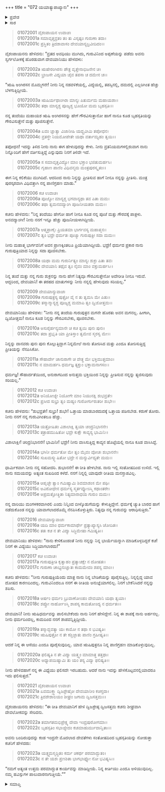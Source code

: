 +++
title = "072 ಯಯಾತ್ಯುಪಾಖ್ಯಾನಃ"
+++

<details><summary>ಪ್ರವೇಶ</summary>


।।   ಓಂ ಓಂ ನಮೋ ನಾರಾಯಣಾಯ।।   ಶ್ರೀ ವೇದವ್ಯಾಸಾಯ ನಮಃ ।।

ಶ್ರೀ ಕೃಷ್ಣದ್ವೈಪಾಯನ ವೇದವ್ಯಾಸ ವಿರಚಿತ  

**ಶ್ರೀ ಮಹಾಭಾರತ**

**ಆದಿ ಪರ್ವ**

**ಸಂಭವ ಪರ್ವ**

**ಅಧ್ಯಾಯ 72**

</details>


<details><summary>ಸಾರ</summary>

ದೇವಯಾನಿಯು ಕಚನನ್ನು ಮದುವೆಯಾಗಲು ಕೇಳಿಕೊಳ್ಳಲು ಕಚನು ನಿರಾಕರಿಸುವುದು (1-15). ದೇವಯಾನಿಯು ಕಚನಿಗೆ ಶಾಪವನ್ನಿತ್ತುದುದು, ಕಚನು ಮರುಶಾಪವನ್ನಿತ್ತಿದುದು (16-23).

</details>


> 01072001 ವೈಶಂಪಾಯನ ಉವಾಚ।  
01072001a ಸಮಾವೃತ್ತವ್ರತಂ ತಂ ತು ವಿಸೃಷ್ಟಂ ಗುರುಣಾ ತದಾ।  
01072001c ಪ್ರಸ್ಥಿತಂ ತ್ರಿದಶಾವಾಸಂ ದೇವಯಾನ್ಯಬ್ರವೀದಿದಂ।।

ವೈಶಂಪಾಯನನು ಹೇಳಿದನು: “ವ್ರತದ ಅವಧಿಯು ಮುಗಿದು, ಗುರುವಿನಿಂದ ಅಪ್ಪಣೆಯನ್ನು ಪಡೆದು ಅವನು ಸ್ವರ್ಗಲೋಕಕ್ಕೆ ಹೊರಡುವಾಗ ದೇವಯಾನಿಯು ಹೇಳಿದಳು:

> 01072002a ಋಷೇರಂಗಿರಸಃ ಪೌತ್ರ ವೃತ್ತೇನಾಭಿಜನೇನ ಚ।  
01072002c ಭ್ರಾಜಸೇ ವಿದ್ಯಯಾ ಚೈವ ತಪಸಾ ಚ ದಮೇನ ಚ।।

“ಋಷಿ ಅಂಗಿರಸನ ಮೊಮ್ಮಗನೇ! ನೀನು ನಿನ್ನ ನಡವಳಿಕೆಯಲ್ಲಿ, ವಿದ್ಯೆಯಲ್ಲಿ, ತಪಸ್ಸಿನಲ್ಲಿ, ದಮದಲ್ಲಿ ಎಲ್ಲರಿಗಿಂತ ಹೆಚ್ಚು ಬೆಳಗುತ್ತಿದ್ದೀಯೆ.

> 01072003a ಋಷಿರ್ಯಥಾಂಗಿರಾ ಮಾನ್ಯಃ ಪಿತುರ್ಮಮ ಮಹಾಯಶಾಃ।  
01072003c ತಥಾ ಮಾನ್ಯಶ್ಚ ಪೂಜ್ಯಶ್ಚ ಭೂಯೋ ಮಮ ಬೃಹಸ್ಪತಿಃ।।

ನನ್ನ ತಂದೆಯು ಮಹಾಯಶ ಋಷಿ ಅಂಗಿರಸನನ್ನು ಹೇಗೆ ಗೌರವಿಸುತ್ತಾನೋ ಹಾಗೆ ನಾನೂ ಕೂಡ ಬೃಹಸ್ಪತಿಯನ್ನು ಗೌರವಿಸುತ್ತೇನೆ ಮತ್ತು ಪೂಜಿಸುತ್ತೇನೆ.

> 01072004a ಏವಂ ಜ್ಞಾತ್ವಾ ವಿಜಾನೀಹಿ ಯದ್ಬ್ರವೀಮಿ ತಪೋಧನ।  
01072004c ವ್ರತಸ್ಥೇ ನಿಯಮೋಪೇತೇ ಯಥಾ ವರ್ತಾಮ್ಯಹಂ ತ್ವಯಿ।।

ತಪೋಧನ! ಇದನ್ನು ತಿಳಿದ ನೀನು ನಾನು ಈಗ ಹೇಳುವುದನ್ನು ಕೇಳು. ನೀನು ವ್ರತನಿಯಮಗಳಲ್ಲಿರುವಾಗ ನಾನು ನಿನ್ನೊಂದಿಗೆ ಹೇಗೆ ವರ್ತಿಸುತ್ತಿದ್ದೆ ಎನ್ನುವುದು ನಿನಗೆ ತಿಳಿದೇ ಇದೆ.

> 01072005a ಸ ಸಮಾವೃತ್ತವಿದ್ಯೋ ಮಾಂ ಭಕ್ತಾಂ ಭಜಿತುಮರ್ಹಸಿ।   
01072005c ಗೃಹಾಣ ಪಾಣಿಂ ವಿಧಿವನ್ಮಮ ಮಂತ್ರಪುರಸ್ಕೃತಂ।।

ಈಗ ನಿನ್ನ ಕಲಿಕೆಯು ಮುಗಿದಿದೆ. ಆದರಿಂದ ನಾನು ನಿನ್ನನ್ನು ಪ್ರೀತಿಸುವ ಹಾಗೆ ನೀನೂ ನನ್ನನ್ನು ಪ್ರೀತಿಸು. ಮಂತ್ರ ಪುರಸ್ಕರವಾಗಿ ವಿಧಿವತ್ತಾಗಿ ನನ್ನ ಪಾಣಿಗ್ರಹಣ ಮಾಡು.”

> 01072006 ಕಚ ಉವಾಚ।  
01072006a ಪೂಜ್ಯೋ ಮಾನ್ಯಶ್ಚ ಭಗವಾನ್ಯಥಾ ತವ ಪಿತಾ ಮಮ।  
01072006c ತಥಾ ತ್ವಮನವದ್ಯಾಂಗಿ ಪೂಜನೀಯತರಾ ಮಮ।।

ಕಚನು ಹೇಳಿದನು: “ನಿನ್ನ ತಂದೆಯು ಹೇಗೋ ಹಾಗೆ ನೀನೂ ಕೂಡ ನನ್ನ ಪೂಜೆ ಮತ್ತು ಗೌರವಕ್ಕೆ ಪಾತ್ರಳು. ಅನವದ್ಯಾಂಗೀ! ನೀನು ನನಗೆ ಇನ್ನೂ ಹೆಚ್ಚು ಪೂಜನೀಯಳಾಗಿದ್ದೀಯೆ.

> 01072007a ಆತ್ಮಪ್ರಾಣೈಃ ಪ್ರಿಯತಮಾ ಭಾರ್ಗವಸ್ಯ ಮಹಾತ್ಮನಃ।  
01072007c ತ್ವಂ ಭದ್ರೇ ಧರ್ಮತಃ ಪೂಜ್ಯಾ ಗುರುಪುತ್ರೀ ಸದಾ ಮಮ।।

ನೀನು ಮಹಾತ್ಮ ಭಾರ್ಗವನಿಗೆ ಅವನ ಪ್ರಾಣಕ್ಕಿಂತಲೂ ಪ್ರಿಯೆಯಾಗಿದ್ದೀಯೆ. ಭದ್ರೇ! ಧರ್ಮದ ಪ್ರಕಾರ ನಾನು ಗುರುಪುತ್ರಿಯಾದ ನಿನ್ನನ್ನು ಸದಾ ಪೂಜಿಸಬೇಕು.

> 01072008a ಯಥಾ ಮಮ ಗುರುರ್ನಿತ್ಯಂ ಮಾನ್ಯಃ ಶುಕ್ರಃ ಪಿತಾ ತವ।  
01072008c ದೇವಯಾನಿ ತಥೈವ ತ್ವಂ ನೈವಂ ಮಾಂ ವಕ್ತುಮರ್ಹಸಿ।।

ನಿನ್ನ ತಂದೆ ಮತ್ತು ನನ್ನ ಗುರು ಶುಕ್ರನನ್ನು ನಾನು ಹೇಗೆ ನಿತ್ಯವೂ ಗೌರವಿಸುತ್ತೇನೋ ಅದೇರೀತಿ ನೀನೂ ಇರುವೆ. ಆದ್ದರಿಂದ, ದೇವಯಾನಿ! ಈ ತರಹದ ಮಾತುಗಳನ್ನು ನೀನು ನನ್ನಲ್ಲಿ ಹೇಳುವುದು ಸರಿಯಲ್ಲ.”

> 01072009 ದೇವಯಾನ್ಯುವಾಚ।  
01072009a ಗುರುಪುತ್ರಸ್ಯ ಪುತ್ರೋ ವೈ ನ ತು ತ್ವಮಸಿ ಮೇ ಪಿತುಃ।  
01072009c ತಸ್ಮಾನ್ಮಾನ್ಯಶ್ಚ ಪೂಜ್ಯಶ್ಚ ಮಮಾಪಿ ತ್ವಂ ದ್ವಿಜೋತ್ತಮ।।

ದೇವಯಾನಿಯು ಹೇಳಿದಳು: “ನೀನು ನನ್ನ ತಂದೆಯ ಗುರುಪುತ್ರನ ಮಗನೇ ಹೊರತು ಅವನ ಮಗನಲ್ಲ. ಹೀಗಾಗಿ, ದ್ವಿಜೋತ್ತಮ! ನಾನೂ ಕೂಡ ನಿನ್ನನ್ನು ಗೌರವಿಸಬೇಕು, ಪೂಜಿಸಬೇಕು.

> 01072010a ಅಸುರೈರ್ಹನ್ಯಮಾನೇ ಚ ಕಚ ತ್ವಯಿ ಪುನಃ ಪುನಃ।  
01072010c ತದಾ ಪ್ರಭೃತಿ ಯಾ ಪ್ರೀತಿಸ್ತಾಂ ತ್ವಮೇವ ಸ್ಮರಸ್ವ ಮೇ।।

ನಿನ್ನನ್ನು ದಾನವರು ಪುನಃ ಪುನಃ ಕೊಲ್ಲುತ್ತಿದ್ದಾಗ ನಿನ್ನಮೇಲೆ ನಾನು ತೋರಿಸಿದ ಮತ್ತು ಎಂದೂ ತೋರಿಸುತ್ತಿದ್ದ ಪ್ರೀತಿಯನ್ನು ನೆನಪಿಸಿಕೋ.

> 01072011a ಸೌಹಾರ್ದೇ ಚಾನುರಾಗೇ ಚ ವೇತ್ಥ ಮೇ ಭಕ್ತಿಮುತ್ತಮಾಂ।  
01072011c ನ ಮಾಮರ್ಹಸಿ ಧರ್ಮಜ್ಞ ತ್ಯಕ್ತುಂ ಭಕ್ತಾಮನಾಗಸಂ।।

ಧರ್ಮಜ್ಞ! ಸೌಹಾರ್ದತೆಯಿಂದ, ಅನುರಾಗದಿಂದ ಅನುತ್ತಮ ಭಕ್ತಿಯಿಂದ ನಿನ್ನನ್ನು ಪ್ರೀತಿಸುವ ನನ್ನನ್ನು ತ್ಯಜಿಸುವುದು ಸರಿಯಲ್ಲ.”

> 01072012 ಕಚ ಉವಾಚ।  
01072012a ಅನಿಯೋಜ್ಯೇ ನಿಯೋಗೇ ಮಾಂ ನಿಯುನಕ್ಷಿ ಶುಭವ್ರತೇ।  
01072012c ಪ್ರಸೀದ ಸುಭ್ರು ತ್ವಂ ಮಹ್ಯಂ ಗುರೋರ್ಗುರುತರೀ ಶುಭೇ।।

ಕಚನು ಹೇಳಿದನು: “ಶುಭವ್ರತೇ! ಸುಭ್ರು! ಶುಭೇ! ಒತ್ತಾಯ ಮಾಡಬಾರದುದಕ್ಕೆ ಒತ್ತಾಯ ಪಡಿಸಬೇಡ. ಕರುಣೆ ತೋರು. ನೀನು ನನಗೆ ನನ್ನ ಗುರುವಿಗಿಂತಲೂ ಹೆಚ್ಚು.

> 01072013a ಯತ್ರೋಷಿತಂ ವಿಶಾಲಾಕ್ಷಿ ತ್ವಯಾ ಚಂದ್ರನಿಭಾನನೇ।  
01072013c ತತ್ರಾಹಮುಷಿತೋ ಭದ್ರೇ ಕುಕ್ಷೌ ಕಾವ್ಯಸ್ಯ ಭಾಮಿನಿ।।

ವಿಶಾಲಾಕ್ಷೀ! ಚಂದ್ರನಿಭಾನನೇ! ಭಾಮಿನೀ! ಭದ್ರೇ! ನೀನು ವಾಸಿಸುತ್ತಿದ್ದ ಕಾವ್ಯನ ಹೊಟ್ಟೆಯಲ್ಲಿ ನಾನೂ ಕೂಡ ವಾಸಿಸಿದ್ದೆ.

> 01072014a ಭಗಿನೀ ಧರ್ಮತೋ ಮೇ ತ್ವಂ ಮೈವಂ ವೋಚಃ ಶುಭಾನನೇ।  
01072014c ಸುಖಮಸ್ಮ್ಯುಷಿತೋ ಭದ್ರೇ ನ ಮನ್ಯುರ್ವಿದ್ಯತೇ ಮಮ।।

ಧಾರ್ಮಿಕವಾಗಿ ನೀನು ನನ್ನ ಸಹೋದರಿ. ಶುಭಾನನೇ! ಈ ರೀತಿ ಹೇಳಬೇಡ. ನಾನು ಇಲ್ಲಿ ಸಂತೋಷದಿಂದ ಉಳಿದೆ. ಇಲ್ಲಿ ನಾನು ಸಮಯವನ್ನು ಅತ್ಯಂತ ಸುಖದಿಂದ ಕಳೆದೆ. ನನಗೆ ನಿನ್ನಲ್ಲಿ ಯಾವುದೇ ರೀತಿಯ ಮನಸ್ತಾಪವಿಲ್ಲ.

> 01072015a ಆಪೃಚ್ಛೇ ತ್ವಾಂ ಗಮಿಷ್ಯಾಮಿ ಶಿವಮಾಶಂಸ ಮೇ ಪಥಿ।  
01072015c ಅವಿರೋಧೇನ ಧರ್ಮಸ್ಯ ಸ್ಮರ್ತವ್ಯೋಽಸ್ಮಿ ಕಥಾಂತರೇ।  
01072015e ಅಪ್ರಮತ್ತೋತ್ಥಿತಾ ನಿತ್ಯಮಾರಾಧಯ ಗುರುಂ ಮಮ।।

ನನ್ನ ದಾರಿಯು ಮಂಗಳಕರವಾಗಿರಲಿ ಎಂದು ನಿನ್ನಿಂದ ಬೀಳ್ಕೊಡುಗೆಯನ್ನು ಕೇಳುತ್ತಿದ್ದೇನೆ. ಧರ್ಮಕ್ಕೆ ಚ್ಯುತಿ ಬಾರದ ಹಾಗೆ ನಡೆದುಕೊಂಡ ನನ್ನನ್ನು ಯಾವಾಗಲಾದರೊಮ್ಮೆ ನೆನಪಿಸಿಕೊಳ್ಳುತ್ತಿರು. ನಿತ್ಯವೂ ನನ್ನ ಗುರುವನ್ನು ಆರಾಧಿಸುತ್ತಿರು.”

> 01072016 ದೇವಯಾನ್ಯುವಾಚ।  
01072016a ಯದಿ ಮಾಂ ಧರ್ಮಕಾಮಾರ್ಥೇ ಪ್ರತ್ಯಾಖ್ಯಾಸ್ಯಸಿ ಚೋದಿತಃ।  
01072016c ತತಃ ಕಚ ನ ತೇ ವಿದ್ಯಾ ಸಿದ್ಧಿಮೇಷಾ ಗಮಿಷ್ಯತಿ।।

ದೇವಯಾನಿಯು ಹೇಳಿದಳು: “ನಾನು ಕೇಳಿಕೊಂಡಂತೆ ನೀನು ನನ್ನನ್ನು ನಿನ್ನ ಭಾರ್ಯೆಯನ್ನಾಗಿ ಮಾಡಿಕೊಳ್ಳದಿದ್ದರೆ ಕಚ! ನಿನಗೆ ಈ ವಿದ್ಯೆಯು ಸಿದ್ಧಿಯಾಗಲಾರದು!”

> 01072017 ಕಚ ಉವಾಚ।  
01072017a ಗುರುಪುತ್ರೀತಿ ಕೃತ್ವಾಹಂ ಪ್ರತ್ಯಾಚಕ್ಷೇ ನ ದೋಷತಃ।   
01072017c ಗುರುಣಾ ಚಾಭ್ಯನುಜ್ಞಾತಃ ಕಾಮಮೇವಂ ಶಪಸ್ವ ಮಾಂ।।

ಕಚನು ಹೇಳಿದನು: “ನೀನು ಗುರುಪುತ್ರಿಯೆಂದು ಮಾತ್ರ ನಾನು ನಿನ್ನ ಬೇಡಿಕೆಯನ್ನು ಪೂರೈಸುತ್ತಿಲ್ಲ. ನಿನ್ನಲ್ಲಿದ್ದ ಯಾವ ದೋಷದ ಕಾರಣದಿಂದಲ್ಲ. ಗುರುವಿನಿಂದಲೂ ನನಗೆ ಈ ರೀತಿಯ ಅನುಜ್ಞೆಯಾಗಲಿಲ್ಲ. ನಿನಗೆ ಬೇಕೆನಿಸಿದರೆ ನನ್ನನ್ನು ಶಪಿಸು.

> 01072018a ಆರ್ಷಂ ಧರ್ಮಂ ಬ್ರುವಾಣೋಽಹಂ ದೇವಯಾನಿ ಯಥಾ ತ್ವಯಾ।  
01072018c ಶಪ್ತೋ ನಾರ್ಹೋಽಸ್ಮಿ ಶಾಪಸ್ಯ ಕಾಮತೋಽದ್ಯ ನ ಧರ್ಮತಃ।।

ದೇವಯಾನಿ! ನೀನು ಋಷಿಧರ್ಮವನ್ನು ಪಾಲಿಸಬೇಕೆಂದು ನಾನು ನಿನಗೆ ಹೇಳಿದ್ದೇನೆ. ನಿನ್ನ ಈ ಶಾಪಕ್ಕೆ ನಾನು ಅರ್ಹನಲ್ಲ. ನೀನು ಧರ್ಮದಿಂದಲ್ಲ, ಕಾಮದಿಂದ ನನಗೆ ಶಾಪವನ್ನಿತ್ತಿದ್ದೀಯೆ.

> 01072019a ತಸ್ಮಾದ್ಭವತ್ಯಾ ಯಃ ಕಾಮೋ ನ ತಥಾ ಸ ಭವಿಷ್ಯತಿ।  
01072019c ಋಷಿಪುತ್ರೋ ನ ತೇ ಕಶ್ಚಿಜ್ಜಾತು ಪಾಣಿಂ ಗ್ರಹೀಷ್ಯತಿ।।

ಆದರೆ ನಿನ್ನ ಈ ಆಸೆಯು ಎಂದೂ ಪೂರೈಸುವುದಿಲ್ಲ. ಯಾವ ಋಷಿಪುತ್ರನೂ ನಿನ್ನ ಪಾಣಿಗ್ರಹಣ ಮಾಡಿಕೊಳ್ಳುವುದಿಲ್ಲ.

> 01072020a ಫಲಿಷ್ಯತಿ ನ ತೇ ವಿದ್ಯಾ ಯತ್ತ್ವಂ ಮಾಮಾತ್ಥ ತತ್ತಥಾ।  
01072020c ಅಧ್ಯಾಪಯಿಷ್ಯಾಮಿ ತು ಯಂ ತಸ್ಯ ವಿದ್ಯಾ ಫಲಿಷ್ಯತಿ।।

ನೀನು ಹೇಳಿದಹಾಗೆ ನನ್ನ ಈ ವಿಧ್ಯೆಯು ಫಲಿಸದೇ ಇರಬಹುದು. ಆದರೆ ನಾನು ಇದನ್ನು ಹೇಳಿಕೊಟ್ಟವನಲ್ಲಿಯಾದರೂ ಇದು ಫಲಿಸುತ್ತದೆ.”

> 01072021 ವೈಶಂಪಾಯನ ಉವಾಚ।  
01072021a ಏವಮುಕ್ತ್ವಾ ದ್ವಿಜಶ್ರೇಷ್ಠೋ ದೇವಯಾನೀಂ ಕಚಸ್ತದಾ।  
01072021c ತ್ರಿದಶೇಶಾಲಯಂ ಶೀಘ್ರಂ ಜಗಾಮ ದ್ವಿಜಸತ್ತಮಃ।।

ವೈಶಂಪಾಯನನು ಹೇಳಿದನು: “ಈ ರೀತಿ ದೇವಯಾನಿಗೆ ಹೇಳಿ ದ್ವಿಜಶ್ರೇಷ್ಠ ದ್ವಿಜಸತ್ತಮ ಕಚನು ಶೀಘ್ರವಾಗಿ ದೇವಲೋಕವನ್ನು ಸೇರಿದನು.

> 01072022a ತಮಾಗತಮಭಿಪ್ರೇಕ್ಷ್ಯ ದೇವಾ ಇಂದ್ರಪುರೋಗಮಾಃ।  
01072022c ಬೃಹಸ್ಪತಿಂ ಸಭಾಜ್ಯೇದಂ ಕಚಮಾಹುರ್ಮುದಾನ್ವಿತಾಃ।।

ಅವನು ಬಂದಿರುವುದನ್ನು ಕಂಡ ಇಂದ್ರನೇ ಮೊದಲಾದ ದೇವತೆಗಳು ಸಂತೋಷದಿಂದ ಬೃಹಸ್ಪತಿಯನ್ನು ನೋಡುತ್ತಾ ಕಚನಿಗೆ ಹೇಳಿದರು:

> 01072023a ಯತ್ತ್ವಮಸ್ಮದ್ಧಿತಂ ಕರ್ಮ ಚಕರ್ಥ ಪರಮಾದ್ಭುತಂ।  
01072023c ನ ತೇ ಯಶಃ ಪ್ರಣಶಿತಾ ಭಾಗಭಾಫ್ನೋ ನೋ ಭವಿಷ್ಯಸಿ।।

“ನಮಗೆ ಅತ್ಯಂತ ಉತ್ತಮ ಪರಮಾದ್ಭುತ ಕಾರ್ಯವನ್ನು ಮಾಡಿದ್ದೀಯೆ. ನಿನ್ನ ಕೀರ್ತಿಯು ಎಂದೂ ಅಳಿಯುವುದಿಲ್ಲ. ನಮ್ಮ ಹವಿಸ್ಸುಗಳ ಪಾಲುದಾರನಾಗುತ್ತೀಯೆ.””

<details><summary>ಸಮಾಪ್ತಿ</summary>

ಇತಿ ಶ್ರೀ ಮಹಾಭಾರತೇ ಆದಿಪರ್ವಣಿ ಸಂಭವಪರ್ವಣಿ ಯಯಾತ್ಯುಪಾಖ್ಯಾನೇ ದ್ವಿಸಪ್ತತಿತಮೋಽಧ್ಯಾಯಃ।।  
ಇದು ಶ್ರೀ ಮಹಾಭಾರತದಲ್ಲಿ ಆದಿಪರ್ವದಲ್ಲಿ ಸಂಭವ ಪರ್ವದಲ್ಲಿ ಯಯಾತಿ-ಉಪಾಖ್ಯಾನದಲ್ಲಿ ಎಪ್ಪತ್ತೆರಡನೆಯ ಅಧ್ಯಾಯವು.

</details>

